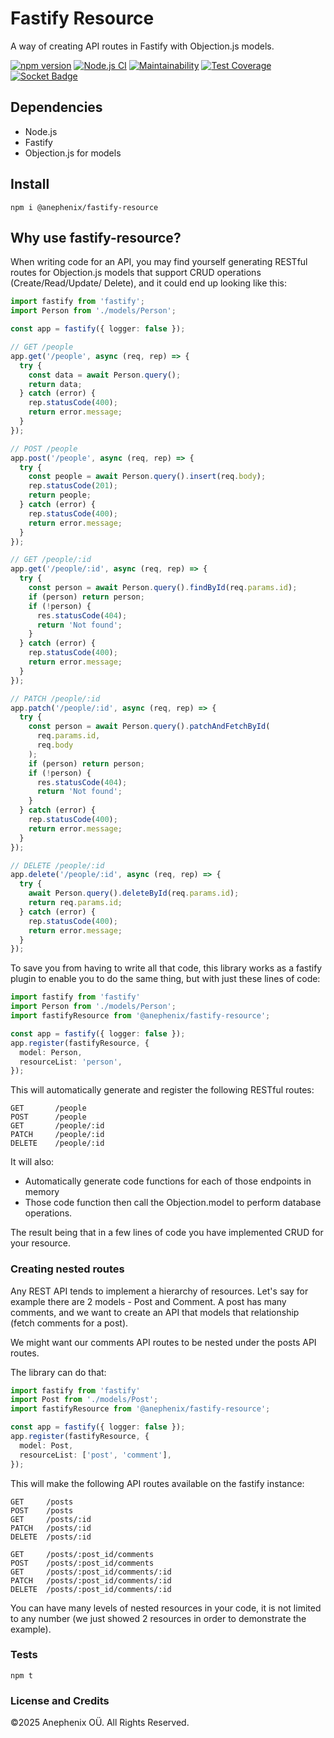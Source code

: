 # Fastify Resource

A way of creating API routes in Fastify with Objection.js models.

[![npm version](https://badge.fury.io/js/@anephenix%2Ffastify-resource.svg)](https://badge.fury.io/js/@anephenix%2Ffastify-resource) [![Node.js CI](https://github.com/anephenix/fastify-resource/actions/workflows/node.js.yml/badge.svg)](https://github.com/anephenix/fastify-resource/actions/workflows/node.js.yml) [![Maintainability](https://api.codeclimate.com/v1/badges/20c424c1bf138e20f13d/maintainability)](https://codeclimate.com/github/anephenix/fastify-resource/maintainability) [![Test Coverage](https://api.codeclimate.com/v1/badges/20c424c1bf138e20f13d/test_coverage)](https://codeclimate.com/github/anephenix/fastify-resource/test_coverage) [![Socket Badge](https://socket.dev/api/badge/npm/package/@anephenix/fastify-resource)](https://socket.dev/npm/package/@anephenix/fastify-resource)

## Dependencies

- Node.js
- Fastify
- Objection.js for models

## Install

```shell
npm i @anephenix/fastify-resource
```

## Why use fastify-resource?

When writing code for an API, you may find yourself generating RESTful routes
for Objection.js models that support CRUD operations (Create/Read/Update/
Delete), and it could end up looking like this:

```typescript
import fastify from 'fastify';
import Person from './models/Person';

const app = fastify({ logger: false });

// GET /people
app.get('/people', async (req, rep) => {
  try {
    const data = await Person.query();
    return data;
  } catch (error) {
    rep.statusCode(400);
    return error.message;
  }
});

// POST /people
app.post('/people', async (req, rep) => {
  try {
    const people = await Person.query().insert(req.body);
    rep.statusCode(201);
    return people;
  } catch (error) {
    rep.statusCode(400);
    return error.message;
  }
});

// GET /people/:id
app.get('/people/:id', async (req, rep) => {
  try {
    const person = await Person.query().findById(req.params.id);
    if (person) return person;
    if (!person) {
      res.statusCode(404);
      return 'Not found';
    }
  } catch (error) {
    rep.statusCode(400);
    return error.message;
  }
});

// PATCH /people/:id
app.patch('/people/:id', async (req, rep) => {
  try {
    const person = await Person.query().patchAndFetchById(
      req.params.id,
      req.body
    );
    if (person) return person;
    if (!person) {
      res.statusCode(404);
      return 'Not found';
    }
  } catch (error) {
    rep.statusCode(400);
    return error.message;
  }
});

// DELETE /people/:id
app.delete('/people/:id', async (req, rep) => {
  try {
    await Person.query().deleteById(req.params.id);
    return req.params.id;
  } catch (error) {
    rep.statusCode(400);
    return error.message;
  }
});
```

To save you from having to write all that code, this library works as a 
fastify plugin to enable you to do the same thing, but with just these 
lines of code:

```typescript
import fastify from 'fastify'
import Person from './models/Person';
import fastifyResource from '@anephenix/fastify-resource';

const app = fastify({ logger: false });
app.register(fastifyResource, {
  model: Person,
  resourceList: 'person',
});
```

This will automatically generate and register the following RESTful routes:

```
GET       /people
POST      /people
GET       /people/:id
PATCH     /people/:id
DELETE    /people/:id
```

It will also:

- Automatically generate code functions for each of those endpoints in memory
- Those code function then call the Objection.model to perform database operations.

The result being that in a few lines of code you have implemented CRUD for 
your resource.

### Creating nested routes

Any REST API tends to implement a hierarchy of resources. Let's say for example
there are 2 models - Post and Comment. A post has many comments, and we want to
create an API that models that relationship (fetch comments for a post). 

We might want our comments API routes to be nested under the posts API routes.

The library can do that:

```typescript
import fastify from 'fastify'
import Post from './models/Post';
import fastifyResource from '@anephenix/fastify-resource';

const app = fastify({ logger: false });
app.register(fastifyResource, {
  model: Post,
  resourceList: ['post', 'comment'],
});
```

This will make the following API routes available on the fastify instance:

```
GET     /posts
POST    /posts
GET     /posts/:id
PATCH   /posts/:id
DELETE  /posts/:id

GET     /posts/:post_id/comments
POST    /posts/:post_id/comments
GET     /posts/:post_id/comments/:id
PATCH   /posts/:post_id/comments/:id
DELETE  /posts/:post_id/comments/:id
```

You can have many levels of nested resources in your code, it is not limited
to any number (we just showed 2 resources in order to demonstrate the example).

### Tests

```shell
npm t
```

### License and Credits

&copy;2025 Anephenix OÜ. All Rights Reserved.